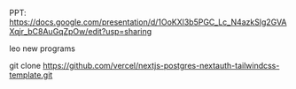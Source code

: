 PPT: https://docs.google.com/presentation/d/1OoKXl3b5PGC_Lc_N4azkSlg2GVAXqjr_bC8AuGqZpOw/edit?usp=sharing

leo new programs

git clone https://github.com/vercel/nextjs-postgres-nextauth-tailwindcss-template.git
